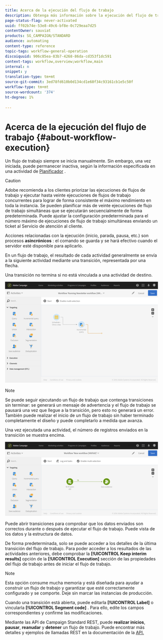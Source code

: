 ```yaml
---
title: Acerca de la ejecución del flujo de trabajo
description: Obtenga más información sobre la ejecución del flujo de trabajo.
page-status-flag: never-activated
uuid: ff02b74e-53e8-49c6-bf8e-0c729eaa7d25
contentOwner: sauviat
products: SG_CAMPAIGN/STANDARD
audience: automating
content-type: reference
topic-tags: workflow-general-operation
discoiquuid: 906c85ea-83b7-4268-86da-cd353f1dc591
context-tags: workflow,overview;workflow,main
internal: n
snippet: y
translation-type: tm+mt
source-git-commit: 3ed78fd610b0d134cd1e60f34c93161cb1e5c50f
workflow-type: tm+mt
source-wordcount: '374'
ht-degree: 1%

---
```



# Acerca de la ejecución del flujo de trabajo {#about-workflow-execution}

Un flujo de trabajo siempre se inicia manualmente. Sin embargo, una vez iniciada, puede permanecer inactiva, según la información especificada en una actividad de [Planificador](../../automating/using/scheduler.md) .

>[!CAUTION]
>
> Adobe recomienda a los clientes priorizar las ejecuciones de flujos de trabajo y ejecutar hasta veinte ejecuciones de flujos de trabajo concurrentes para lograr de forma consistente el máximo rendimiento en toda la instancia. Se pueden planificar más de veinte ejecuciones de flujo de trabajo simultáneas que se ejecutarán secuencialmente de forma predeterminada. Puede ajustar la configuración predeterminada para el número máximo de ejecuciones de flujo de trabajo simultáneas enviando un ticket al Servicio de atención al cliente.

Acciones relacionadas con la ejecución (inicio, parada, pausa, etc.) son procesos **asincrónicos** : el comando se guarda y se hará efectivo cuando el servidor esté disponible para aplicarlo.

En un flujo de trabajo, el resultado de cada actividad generalmente se envía a la siguiente actividad mediante una transición, representada por una flecha.

Una transición no termina si no está vinculada a una actividad de destino.

![](assets/wkf_execution_1.png)

>[!NOTE]
>
>Se puede seguir ejecutando un flujo de trabajo que contenga transiciones sin terminar: se generará un mensaje de advertencia y el flujo de trabajo se pausará una vez que llegue a la transición, pero esto no generará un error. También puede realizar el inicio de un flujo de trabajo sin haber terminado completamente el diseño y puede completarlo a medida que avanza.

Una vez ejecutada una actividad, el número de registros enviados en la transición se muestra encima.

![](assets/wkf_transition_count.png)

Puede abrir transiciones para comprobar que los datos enviados son correctos durante o después de ejecutar el flujo de trabajo. Puede vista de los datos y la estructura de datos.

De forma predeterminada, solo se puede acceder a los detalles de la última transición del flujo de trabajo. Para poder acceder a los resultados de las actividades anteriores, debe comprobar la **[!UICONTROL Keep interim results]** opción de la **[!UICONTROL Execution]** sección de las propiedades del flujo de trabajo antes de iniciar el flujo de trabajo.

>[!NOTE]
>
>Esta opción consume mucha memoria y está diseñada para ayudar a construir un flujo de trabajo y garantizar que esté correctamente configurado y se comporte. Deje sin marcar las instancias de producción.

Cuando una transición está abierta, puede editarla **[!UICONTROL Label]** o vincularla **[!UICONTROL Segment code]** . Para ello, edite los campos correspondientes y confirme las modificaciones.

Mediante las API de Campaign Standard REST, puede **realizar inicios**, **pausar**, **reanudar** y **detener** un flujo de trabajo. Puede encontrar más detalles y ejemplos de llamadas REST en la documentación de la [API.](../../api/using/controlling-a-workflow.md)
